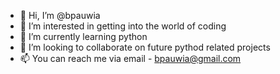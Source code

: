 - 👋 Hi, I’m @bpauwia
- 👀 I’m interested in getting into the world of coding
- 🌱 I’m currently learning python
- 💞️ I’m looking to collaborate on future pythod related projects
- 📫 You can reach me via email - bpauwia@gmail.com

<!---
bpauwia/bpauwia is a ✨ special ✨ repository because its `README.md` (this file) appears on your GitHub profile.
You can click the Preview link to take a look at your changes.
--->
